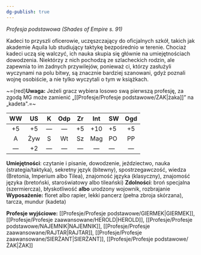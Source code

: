 ```yaml
---
dg-publish: true
---
```

*Profesja podstawowa (Shades of Empire s. 91)*

Kadeci to przyszli oficerowie, uczęszczający do oficjalnych szkół, takich jak akademie Aquila lub studiujący taktykę bezpośrednio w terenie. Chociaż kadeci uczą się walczyć, ich nauka skupia się głównie na umiejętnościach dowodzenia. Niektórzy z nich pochodzą ze szlacheckich rodzin, ale zapewnia to im żadnych przywilejów, ponieważ ci, którzy zasłużyli wyczynami na polu bitwy, są znacznie bardziej szanowani, gdyż poznali wojnę osobiście, a nie tylko wyczytali o tym w książkach.

~={red}**Uwaga:** Jeżeli gracz wybiera losowo swą pierwszą profesję, za zgodą MG może zamienić „[[Profesje/Profesje podstawowe/ŻAK\|żaka]]” na „kadeta".=~

| WW  | US  |  K  | Odp | Zr  | Int | SW  | Ogd |
|:---:|:---:|:---:|:---:|:---:|:---:| --- |:---:|
| +5  | +5  |  —  |  —  | +5  | +10 | +5  | +5  |
|  A  | Żyw |  S  | Wt  | Sz  | Mag | PO  | PP  |
|  —  | +2  |  —  |  —  |  —  |  —  | —   |  —  |

**Umiejętności**: czytanie i pisanie, dowodzenie, jeździectwo, nauka (strategia/taktyka), sekretny język (bitewny), spostrzegawczość, wiedza (Bretonia, Imperium albo Tilea), znajomość języka (klasyczny), znajomość języka (bretoński, staroświatowy albo tileański)
**Zdolności**: broń specjalna (szermiercza), błyskotliwość **albo** urodzony wojownik, rozbrajanie
**Wyposażenie:** floret albo rapier, lekki pancerz (pełna zbroja skórzana), tarcza, mundur (kadeta)

**Profesje wyjściowe:** [[Profesje/Profesje podstawowe/GIERMEK\|GIERMEK]], [[Profesje/Profesje zaawansowane/HEROLD\|HEROLD]], [[Profesje/Profesje podstawowe/NAJEMNIK\|NAJEMNIK]], [[Profesje/Profesje zaawansowane/RAJTAR\|RAJTAR]], [[Profesje/Profesje zaawansowane/SIERŻANT\|SIERŻANT]], [[Profesje/Profesje podstawowe/ŻAK\|ŻAK]]